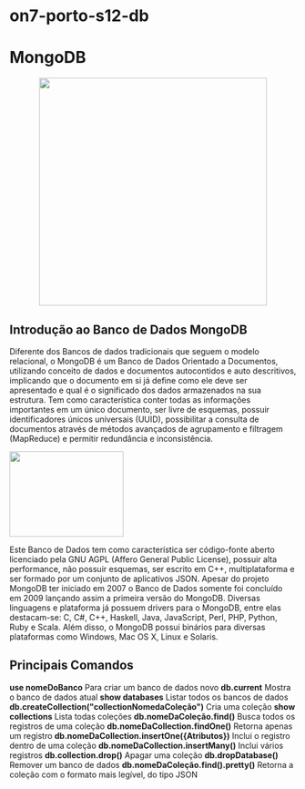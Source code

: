 # on7-porto-s12-db


<h1>MongoDB</h1>

<center><img src="./image1.jpg" width="400" height="400"></center>

<h2>Introdução ao Banco de Dados MongoDB</h2>

Diferente dos Bancos de dados tradicionais que seguem o modelo relacional, o MongoDB é um Banco de Dados Orientado a Documentos, utilizando conceito de dados e documentos autocontidos e auto descritivos, implicando que o documento em si já define como ele deve ser apresentado e qual é o significado dos dados armazenados na sua estrutura. Tem como característica conter todas as informações importantes em um único documento, ser livre de esquemas, possuir identificadores únicos universais (UUID), possibilitar a consulta de documentos através de métodos avançados de agrupamento e filtragem (MapReduce) e permitir redundância e inconsistência.

<img src="./imagens2.jpg" width="200" height="150">


Este Banco de Dados tem como característica ser código-fonte aberto licenciado pela GNU AGPL (Affero General Public License), possuir alta performance, não possuir esquemas, ser escrito em C++, multiplataforma e ser formado por um conjunto de aplicativos JSON. Apesar do projeto MongoDB ter iniciado em 2007 o Banco de Dados somente foi concluído em 2009 lançando assim a primeira versão do MongoDB. Diversas linguagens e plataforma já possuem drivers para o MongoDB, entre elas destacam-se: C, C#, C++, Haskell, Java, JavaScript, Perl, PHP, Python, Ruby e Scala. Além disso, o MongoDB possui binários para diversas plataformas como Windows, Mac OS X, Linux e Solaris.

<h2>Principais Comandos</h2>

**use nomeDoBanco** Para criar um banco de dados novo
**db.current** Mostra o banco de dados atual
**show databases** Listar todos os bancos de dados
**db.createCollection("collectionNomedaColeção")** Cria uma coleção
**show collections** Lista todas coleções
**db.nomeDaColeção.find()** Busca todos os registros de uma coleção
**db.nomeDaCollection.findOne()** Retorna apenas um registro
**db.nomeDaCollection.insertOne({Atributos})** Inclui o registro dentro de uma coleção
**db.nomeDaCollection.insertMany()** Inclui vários registros
**db.collection.drop()** Apagar uma coleção
**db.dropDatabase()** Remover um banco de dados
**db.nomeDaColeção.find().pretty()** Retorna a coleção com o formato mais legível, do tipo JSON